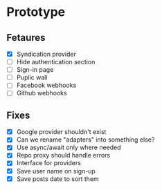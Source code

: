 # Prototype

## Fetaures
 
- [x] Syndication provider 
- [ ] Hide authentication section
- [ ] Sign-in page
- [ ] Puplic wall
- [ ] Facebook webhooks
- [ ] Github webhooks

## Fixes

- [x] Google provider shouldn't exist
- [x] Can we rename "adapters" into something else?
- [x] Use async/await only where needed
- [x] Repo proxy should handle errors
- [x] Interface for providers
- [x] Save user name on sign-up
- [x] Save posts date to sort them